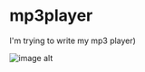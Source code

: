 # mp3player
I'm trying to write my mp3 player)

![image alt](https://cdn1.radikalno.ru/uploads/2021/1/14/fc9757476a8de6be972d7d3e85d2d19d-full.jpg)
